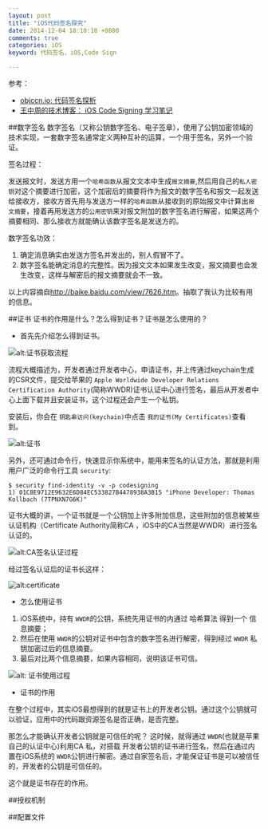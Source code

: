 ```yaml
---
layout: post
title: "iOS代码签名探究"
date: 2014-12-04 18:10:18 +0800
comments: true
categories: iOS
keyword: 代码签名，iOS,Code Sign

---
```


参考：

* [objccn.io: 代码签名探析](http://objccn.io/issue-17-2/)
* [王中周的技术博客： iOS Code Signing 学习笔记](http://foggry.com/blog/2014/10/16/ios-code-signing-xue-xi-bi-ji/)



##数字签名
   数字签名（又称公钥数字签名、电子签章），使用了公钥加密领域的技术实现，一套数字签名通常定义两种互补的运算，一个用于签名，另外一个验证。
   
   签名过程：
   
   发送报文时，发送方用一个```哈希函数```从报文文本中生成```报文摘要```,然后用自己的```私人密钥```对这个摘要进行加密，这个加密后的摘要将作为报文的数字签名和报文一起发送给接收方，接收方首先用与发送方一样的```哈希函数```从接收到的原始报文中计算出```报文摘要```，接着再用发送方的```公用密钥```来对报文附加的数字签名进行解密，如果这两个摘要相同、那么接收方就能确认该数字签名是发送方的。

数字签名功效：
 
 1. 确定消息确实由发送方签名并发出的，别人假冒不了。
 2. 数字签名能确定消息的完整性。因为报文文本如果发生改变，报文摘要也会发生改变，这样与解密后的报文摘要就会不一致。
 
 以上内容摘自<http://baike.baidu.com/view/7626.htm>。抽取了我认为比较有用的信息。
 
##证书
证书的作用是什么？怎么得到证书？证书是怎么使用的？

* 首先先介绍怎么得到证书。

![alt:证书获取流程](/images/ios_code_sign/certifiate_create_process.png)

流程大概描述为，开发者通过开发者中心，申请证书，并上传通过keychain生成的CSR文件，提交给苹果的 ```Apple Worldwide Developer Relations Certification Authority```(简称WWDR)证书认证中心进行签名，最后从开发者中心上面下载并且安装证书，这个过程还会产生一个私钥。 

安装后，你会在 ```钥匙串访问(keychain)```中点击 ```我的证书(My Certificates)```查看到。

![alt:证书](iphone-developer-keychain.png)

另外，还可通过命令行，快速显示你系统中，能用来签名的认证方法，那就是利用用户广泛的命令行工具 ```security```:

	$ security find-identity -v -p codesigning                   
	1) 01C8E9712E9632E6D84EC533827B4478938A3B15 "iPhone Developer: Thomas Kollbach (7TPNXN7G6K)"
	
证书大概的讲，一个证书就是一个公钥加上许多附加信息，这些附加的信息被某些认证机构（Certificate Authority简称CA ，iOS中的CA当然是WWDR）进行签名认证的。

![alt:CA签名认证过程](/images/ios_code_sign/CA_sign.png)

经过签名认证后的证书长这样：

![alt:certificate](/images/ios_code_sign/certificate.png)


* 怎么使用证书

1. iOS系统中，持有 ```WWDR```的公钥，系统先用证书的内通过 哈希算法 得到一个 信息摘要； 
2. 然后在使用 ```WWDR```的公钥对证书中包含的数字签名进行解密，得到经过 ```WWDR``` 私钥加密过后的信息摘要。
3. 最后对比两个信息摘要，如果内容相同，说明该证书可信。

![alt: 证书使用过程](/images/ios_code_sign/cer_sy_ver_flow.png)

* 证书的作用

在整个过程中，其实iOS最想得到的就是证书上的开发者公钥。通过这个公钥就可以验证，应用中的代码跟资源签名是否正确，是否完整。 

那怎么才能确认开发者公钥就是可信任的呢？ 这时候，就得通过 ```WWDR```(也就是苹果自己的认证中心)利用CA 私，对搭载 开发者公钥的证书进行签名，然后在通过内置在iOS系统的 ```WWDR```公钥进行解密。通过自家签名后，才能保证证书是可以被信任的，开发者的公钥是可信任的。

这个就是证书存在的作用。



##授权机制


##配置文件

